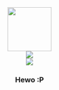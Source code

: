 <div id="header" align="center">
    <img src="https://media1.giphy.com/media/XEbDXcGQNS2uxnqLuu/giphy.gif?cid=82a1493bp701epjds7m7cvzpkxo14pxurhcfnr9ig658g0v1&rid=giphy.gif&ct=s" width="100" />
</div>

<div id="links" align="center">
    <a href="https://youtube.com/channel/UCQOCttekYgat-mh467A0wDQ">
        <img src="https://img.shields.io/badge/YouTube-red?style=for-the-badge&logo=youtube&logoColor=white" />
    </a>
</div>

<div id="badges" align="center">
    <a href="https://www.youtube.com/watch?v=dQw4w9WgXcQ" >
        <img src="https://komarev.com/ghpvc/?username=trifoxi" />
    </a>
</div>

<div align="center">
    <h3>Hewo :P</h3>
</div>

    
